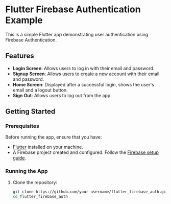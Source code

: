 # Flutter Firebase Authentication Example

This is a simple Flutter app demonstrating user authentication using Firebase Authentication.

## Features

- **Login Screen**: Allows users to log in with their email and password.
- **Signup Screen**: Allows users to create a new account with their email and password.
- **Home Screen**: Displayed after a successful login, shows the user's email and a logout button.
- **Sign Out**: Allows users to log out from the app.

## Getting Started

### Prerequisites

Before running the app, ensure that you have:

- [Flutter](https://flutter.dev/docs/get-started/install) installed on your machine.
- A Firebase project created and configured. Follow the [Firebase setup guide](https://firebase.google.com/docs/flutter/setup).

### Running the App

1. Clone the repository:

   ```bash
   git clone https://github.com/your-username/flutter_firebase_auth.git
   cd flutter_firebase_auth

